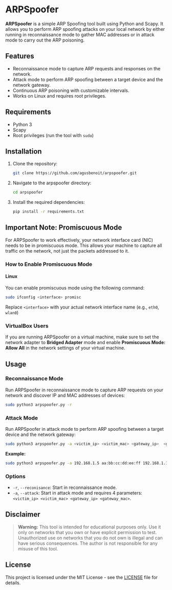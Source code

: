 # ARPSpoofer

**ARPSpoofer** is a simple ARP Spoofing tool built using Python and Scapy. It allows you to perform ARP spoofing attacks on your local network by either running in reconnaissance mode to gather MAC addresses or in attack mode to carry out the ARP poisoning.

## Features
- Reconnaissance mode to capture ARP requests and responses on the network.
- Attack mode to perform ARP spoofing between a target device and the network gateway.
- Continuous ARP poisoning with customizable intervals.
- Works on Linux and requires root privileges.

## Requirements
- Python 3
- Scapy
- Root privileges (run the tool with `sudo`)

## Installation
1. Clone the repository:
   ```bash
   git clone https://github.com/agusbenoit/arpspoofer.git
    ```

2. Navigate to the arpspoofer directory:
   ```bash
   cd arpspoofer
   ```

3. Install the required dependencies:
   ```bash
   pip install -r requirements.txt
   ```

## Important Note: Promiscuous Mode

For ARPSpoofer to work effectively, your network interface card (NIC) needs to be in promiscuous mode. This allows your machine to capture all traffic on the network, not just the packets addressed to it.

### How to Enable Promiscuous Mode

#### Linux
You can enable promiscuous mode using the following command:
```bash
sudo ifconfig <interface> promisc
```
Replace `<interface>` with your actual network interface name (e.g., `eth0`, `wlan0`)

### VirtualBox Users

If you are running ARPSpoofer on a virtual machine, make sure to set the network adapter to **Bridged Adapter** mode and enable **Promiscuous Mode: Allow All** in the network settings of your virtual machine.

## Usage

### Reconnaissance Mode

Run ARPSpoofer in reconnaissance mode to capture ARP requests on your network and discover IP and MAC addresses of devices:
   ```bash
   sudo python3 arpspoofer.py -r
   ```

### Attack Mode

Run ARPSpoofer in attack mode to perform ARP spoofing between a target device and the network gateway:
   ```bash
   sudo python3 arpspoofer.py -a <victim_ip> <victim_mac> <gateway_ip>  <gateway_mac>

   ```
**Example:**
   ```bash
   sudo python3 arpspoofer.py -a 192.168.1.5 aa:bb:cc:dd:ee:ff 192.168.1.1 11:22:33:44:55:66
   ```

### Options
- `-r`, `--reconisance`: Start in reconnaissance mode.
- `-a`, `--attack`: Start in attack mode and requires 4 parameters: `<victim_ip> <victim_mac> <gateway_ip> <gateway_mac>`.

## Disclaimer
> **Warning:** This tool is intended for educational purposes only. Use it only on networks that you own or have explicit permission to test. Unauthorized use on networks that you do not own is illegal and can have serious consequences. The author is not responsible for any misuse of this tool.

## License
This project is licensed under the MIT License - see the [LICENSE](LICENSE) file for details.
